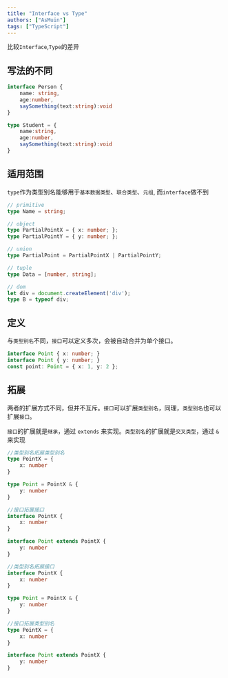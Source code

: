 ```yaml
---
title: "Interface vs Type"
authors: ["AsMuin"]
tags: ["TypeScript"]
---
```


比较`Interface`,`Type`的差异
<!-- truncate -->

## 写法的不同

```typescript
interface Person {
    name: string,
    age:number,
    saySomething(text:string):void
}

type Student = {
    name:string,
    age:number,
    saySomething(text:string):void
}
```

## 适用范围

`type`作为类型别名能够用于`基本数据类型`、`联合类型`、`元组`,
而`interface`做不到

```typescript
// primitive
type Name = string;

// object
type PartialPointX = { x: number; };
type PartialPointY = { y: number; };

// union
type PartialPoint = PartialPointX | PartialPointY;

// tuple
type Data = [number, string];

// dom
let div = document.createElement('div');
type B = typeof div;
```

## 定义

与`类型别名`不同，`接口`可以定义多次，会被自动合并为单个接口。

```typescript
interface Point { x: number; }
interface Point { y: number; }
const point: Point = { x: 1, y: 2 };
```

## 拓展

两者的扩展方式不同，但并不互斥。`接口`可以扩展`类型别名`，同理，`类型别名`也可以扩展`接口`。

`接口`的扩展就是`继承`，通过 `extends` 来实现。`类型别名`的扩展就是`交叉类型`，通过 `&` 来实现

```typescript
//类型别名拓展类型别名
type PointX = {
    x: number
}

type Point = PointX & {
    y: number
}
```

```typescript
//接口拓展接口
interface PointX {
    x: number
}

interface Point extends PointX {
    y: number
}
```

```typescript
//类型别名拓展接口
interface PointX {
    x: number
}

type Point = PointX & {
    y: number
}
```

```typescript
//接口拓展类型别名
type PointX = {
    x: number
}

interface Point extends PointX {
    y: number
}
```
